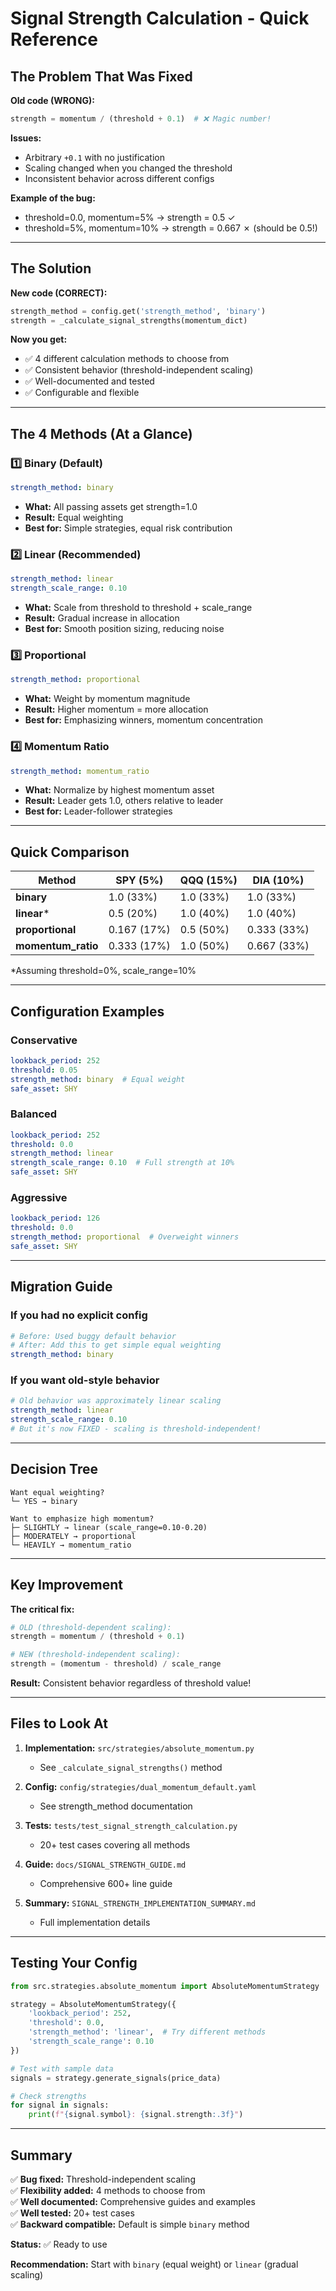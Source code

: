 # Signal Strength Calculation - Quick Reference

## The Problem That Was Fixed

**Old code (WRONG):**
```python
strength = momentum / (threshold + 0.1)  # ❌ Magic number!
```

**Issues:**
- Arbitrary `+0.1` with no justification
- Scaling changed when you changed the threshold
- Inconsistent behavior across different configs

**Example of the bug:**
- threshold=0.0, momentum=5% → strength = 0.5 ✓
- threshold=5%, momentum=10% → strength = 0.667 ✗ (should be 0.5!)

---

## The Solution

**New code (CORRECT):**
```python
strength_method = config.get('strength_method', 'binary')
strength = _calculate_signal_strengths(momentum_dict)
```

**Now you get:**
- ✅ 4 different calculation methods to choose from
- ✅ Consistent behavior (threshold-independent scaling)
- ✅ Well-documented and tested
- ✅ Configurable and flexible

---

## The 4 Methods (At a Glance)

### 1️⃣ Binary (Default)
```yaml
strength_method: binary
```
- **What:** All passing assets get strength=1.0
- **Result:** Equal weighting
- **Best for:** Simple strategies, equal risk contribution

### 2️⃣ Linear (Recommended)
```yaml
strength_method: linear
strength_scale_range: 0.10
```
- **What:** Scale from threshold to threshold + scale_range
- **Result:** Gradual increase in allocation
- **Best for:** Smooth position sizing, reducing noise

### 3️⃣ Proportional
```yaml
strength_method: proportional
```
- **What:** Weight by momentum magnitude
- **Result:** Higher momentum = more allocation
- **Best for:** Emphasizing winners, momentum concentration

### 4️⃣ Momentum Ratio
```yaml
strength_method: momentum_ratio
```
- **What:** Normalize by highest momentum asset
- **Result:** Leader gets 1.0, others relative to leader
- **Best for:** Leader-follower strategies

---

## Quick Comparison

| Method | SPY (5%) | QQQ (15%) | DIA (10%) |
|--------|----------|-----------|-----------|
| **binary** | 1.0 (33%) | 1.0 (33%) | 1.0 (33%) |
| **linear*** | 0.5 (20%) | 1.0 (40%) | 1.0 (40%) |
| **proportional** | 0.167 (17%) | 0.5 (50%) | 0.333 (33%) |
| **momentum_ratio** | 0.333 (17%) | 1.0 (50%) | 0.667 (33%) |

*Assuming threshold=0%, scale_range=10%

---

## Configuration Examples

### Conservative
```yaml
lookback_period: 252
threshold: 0.05
strength_method: binary  # Equal weight
safe_asset: SHY
```

### Balanced
```yaml
lookback_period: 252
threshold: 0.0
strength_method: linear
strength_scale_range: 0.10  # Full strength at 10%
safe_asset: SHY
```

### Aggressive
```yaml
lookback_period: 126
threshold: 0.0
strength_method: proportional  # Overweight winners
safe_asset: SHY
```

---

## Migration Guide

### If you had no explicit config
```yaml
# Before: Used buggy default behavior
# After: Add this to get simple equal weighting
strength_method: binary
```

### If you want old-style behavior
```yaml
# Old behavior was approximately linear scaling
strength_method: linear
strength_scale_range: 0.10
# But it's now FIXED - scaling is threshold-independent!
```

---

## Decision Tree

```
Want equal weighting?
└─ YES → binary

Want to emphasize high momentum?
├─ SLIGHTLY → linear (scale_range=0.10-0.20)
├─ MODERATELY → proportional
└─ HEAVILY → momentum_ratio
```

---

## Key Improvement

**The critical fix:**

```python
# OLD (threshold-dependent scaling):
strength = momentum / (threshold + 0.1)

# NEW (threshold-independent scaling):
strength = (momentum - threshold) / scale_range
```

**Result:** Consistent behavior regardless of threshold value!

---

## Files to Look At

1. **Implementation:** `src/strategies/absolute_momentum.py`
   - See `_calculate_signal_strengths()` method

2. **Config:** `config/strategies/dual_momentum_default.yaml`
   - See strength_method documentation

3. **Tests:** `tests/test_signal_strength_calculation.py`
   - 20+ test cases covering all methods

4. **Guide:** `docs/SIGNAL_STRENGTH_GUIDE.md`
   - Comprehensive 600+ line guide

5. **Summary:** `SIGNAL_STRENGTH_IMPLEMENTATION_SUMMARY.md`
   - Full implementation details

---

## Testing Your Config

```python
from src.strategies.absolute_momentum import AbsoluteMomentumStrategy

strategy = AbsoluteMomentumStrategy({
    'lookback_period': 252,
    'threshold': 0.0,
    'strength_method': 'linear',  # Try different methods
    'strength_scale_range': 0.10
})

# Test with sample data
signals = strategy.generate_signals(price_data)

# Check strengths
for signal in signals:
    print(f"{signal.symbol}: {signal.strength:.3f}")
```

---

## Summary

✅ **Bug fixed:** Threshold-independent scaling  
✅ **Flexibility added:** 4 methods to choose from  
✅ **Well documented:** Comprehensive guides and examples  
✅ **Well tested:** 20+ test cases  
✅ **Backward compatible:** Default is simple `binary` method  

**Status:** ✅ Ready to use

**Recommendation:** Start with `binary` (equal weight) or `linear` (gradual scaling)
